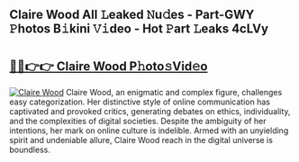 ## Claire Wood All 𝙻eaked 𝙽u𝚍es - Part-GWY 𝙿hotos B𝚒kini 𝚅𝚒deo - Hot 𝙿art 𝙻eaks 4cLVy

# <h2><a href="http://ld39ft7.urlbe.top/?page=Claire+Wood">🔗🔗👉👉 Claire Wood P𝚑oto𝚜Vid𝚎o</a></h2>

[![Claire Wood](https://i.imgur.com/eBuTRDB.gif)](http://ld39ft7.urlbe.top/?page=Claire+Wood)
Claire Wood, an enigmatic and complex figure, challenges easy categorization. Her distinctive style of online communication has captivated and provoked critics, generating debates on ethics, individuality, and the complexities of digital societies. Despite the ambiguity of her intentions, her mark on online culture is indelible. Armed with an unyielding spirit and undeniable allure, Claire Wood reach in the digital universe is boundless.
